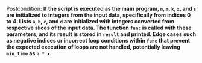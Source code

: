 Postcondition: **If the script is executed as the main program, `n`, `m`, `k`, `x`, and `s` are initialized to integers from the input data, specifically from indices 0 to 4. Lists `a`, `b`, `c`, and `d` are initialized with integers converted from respective slices of the input data. The function `func` is called with these parameters, and its result is stored in `result` and printed. Edge cases such as negative indices or incorrect loop conditions within `func` that prevent the expected execution of loops are not handled, potentially leaving `min_time` as `n * x`.**